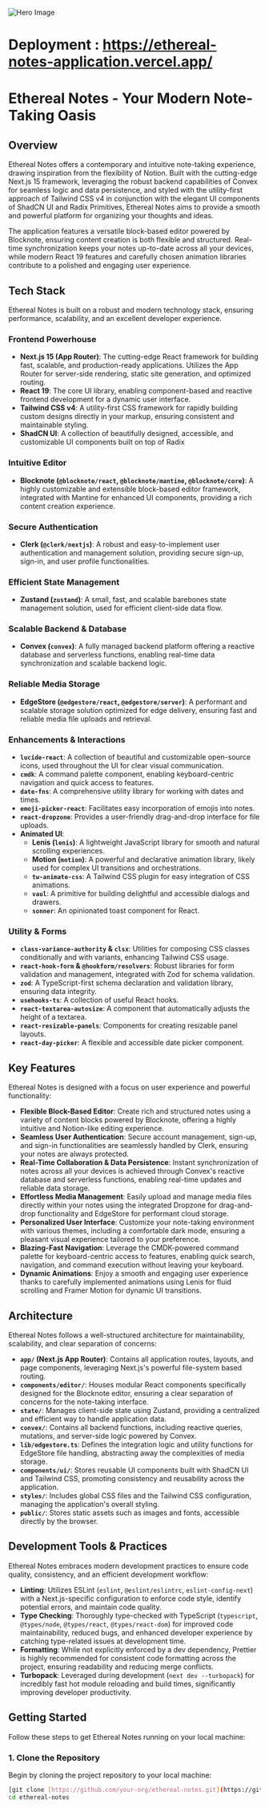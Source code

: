 ![Hero Image](./public/assets/images/marketing/hero.png)


# Deployment : https://ethereal-notes-application.vercel.app/

# Ethereal Notes - Your Modern Note-Taking Oasis

## Overview

Ethereal Notes offers a contemporary and intuitive note-taking experience, drawing inspiration from the flexibility of Notion. Built with the cutting-edge Next.js 15 framework, leveraging the robust backend capabilities of Convex for seamless logic and data persistence, and styled with the utility-first approach of Tailwind CSS v4 in conjunction with the elegant UI components of ShadCN UI and Radix Primitives, Ethereal Notes aims to provide a smooth and powerful platform for organizing your thoughts and ideas.

The application features a versatile block-based editor powered by Blocknote, ensuring content creation is both flexible and structured. Real-time synchronization keeps your notes up-to-date across all your devices, while modern React 19 features and carefully chosen animation libraries contribute to a polished and engaging user experience.

## Tech Stack

Ethereal Notes is built on a robust and modern technology stack, ensuring performance, scalability, and an excellent developer experience.

### Frontend Powerhouse
-   **Next.js 15 (App Router)**: The cutting-edge React framework for building fast, scalable, and production-ready applications. Utilizes the App Router for server-side rendering, static site generation, and optimized routing.
-   **React 19**: The core UI library, enabling component-based and reactive frontend development for a dynamic user interface.
-   **Tailwind CSS v4**: A utility-first CSS framework for rapidly building custom designs directly in your markup, ensuring consistent and maintainable styling.
-   **ShadCN UI**: A collection of beautifully designed, accessible, and customizable UI components built on top of Radix 

### Intuitive Editor
-   **Blocknote (`@blocknote/react`, `@blocknote/mantine`, `@blocknote/core`)**: A highly customizable and extensible block-based editor framework, integrated with Mantine for enhanced UI components, providing a rich content creation experience.

### Secure Authentication
-   **Clerk (`@clerk/nextjs`)**: A robust and easy-to-implement user authentication and management solution, providing secure sign-up, sign-in, and user profile functionalities.

### Efficient State Management
-   **Zustand (`zustand`)**: A small, fast, and scalable barebones state management solution, used for efficient client-side data flow.

### Scalable Backend & Database
-   **Convex (`convex`)**: A fully managed backend platform offering a reactive database and serverless functions, enabling real-time data synchronization and scalable backend logic.

### Reliable Media Storage
-   **EdgeStore (`@edgestore/react`, `@edgestore/server`)**: A performant and scalable storage solution optimized for edge delivery, ensuring fast and reliable media file uploads and retrieval.

### Enhancements & Interactions
-   **`lucide-react`**: A collection of beautiful and customizable open-source icons, used throughout the UI for clear visual communication.
-   **`cmdk`**: A command palette component, enabling keyboard-centric navigation and quick access to features.
-   **`date-fns`**: A comprehensive utility library for working with dates and times.
-   **`emoji-picker-react`**: Facilitates easy incorporation of emojis into notes.
-   **`react-dropzone`**: Provides a user-friendly drag-and-drop interface for file uploads.
-   **Animated UI**:
    -   **Lenis (`lenis`)**: A lightweight JavaScript library for smooth and natural scrolling experiences.
    -   **Motion (`motion`)**: A powerful and declarative animation library, likely used for complex UI transitions and orchestrations.
    -   **`tw-animate-css`**: A Tailwind CSS plugin for easy integration of CSS animations.
    -   **`vaul`**: A primitive for building delightful and accessible dialogs and drawers.
    -   **`sonner`**: An opinionated toast component for React.

### Utility & Forms
-   **`class-variance-authority` & `clsx`**: Utilities for composing CSS classes conditionally and with variants, enhancing Tailwind CSS usage.
-   **`react-hook-form` & `@hookform/resolvers`**: Robust libraries for form validation and management, integrated with Zod for schema validation.
-   **`zod`**: A TypeScript-first schema declaration and validation library, ensuring data integrity.
-   **`usehooks-ts`**: A collection of useful React hooks.
-   **`react-textarea-autosize`**: A component that automatically adjusts the height of a textarea.
-   **`react-resizable-panels`**: Components for creating resizable panel layouts.
-   **`react-day-picker`**: A flexible and accessible date picker component.

## Key Features

Ethereal Notes is designed with a focus on user experience and powerful functionality:

-   **Flexible Block-Based Editor**: Create rich and structured notes using a variety of content blocks powered by Blocknote, offering a highly intuitive and Notion-like editing experience.
-   **Seamless User Authentication**: Secure account management, sign-up, and sign-in functionalities are seamlessly handled by Clerk, ensuring your notes are always protected.
-   **Real-Time Collaboration & Data Persistence**: Instant synchronization of notes across all your devices is achieved through Convex's reactive database and serverless functions, enabling real-time updates and reliable data storage.
-   **Effortless Media Management**: Easily upload and manage media files directly within your notes using the integrated Dropzone for drag-and-drop functionality and EdgeStore for performant cloud storage.
-   **Personalized User Interface**: Customize your note-taking environment with various themes, including a comfortable dark mode, ensuring a pleasant visual experience tailored to your preference.
-   **Blazing-Fast Navigation**: Leverage the CMDK-powered command palette for keyboard-centric access to features, enabling quick search, navigation, and command execution without leaving your keyboard.
-   **Dynamic Animations**: Enjoy a smooth and engaging user experience thanks to carefully implemented animations using Lenis for fluid scrolling and Framer Motion for dynamic UI transitions.

## Architecture

Ethereal Notes follows a well-structured architecture for maintainability, scalability, and clear separation of concerns:

-   **`app/` (Next.js App Router)**: Contains all application routes, layouts, and page components, leveraging Next.js's powerful file-system based routing.
-   **`components/editor/`**: Houses modular React components specifically designed for the Blocknote editor, ensuring a clear separation of concerns for the note-taking interface.
-   **`state/`**: Manages client-side state using Zustand, providing a centralized and efficient way to handle application data.
-   **`convex/`**: Contains all backend functions, including reactive queries, mutations, and server-side logic powered by Convex.
-   **`lib/edgestore.ts`**: Defines the integration logic and utility functions for EdgeStore file handling, abstracting away the complexities of media storage.
-   **`components/ui/`**: Stores reusable UI components built with ShadCN UI and Tailwind CSS, promoting consistency and reusability across the application.
-   **`styles/`**: Includes global CSS files and the Tailwind CSS configuration, managing the application's overall styling.
-   **`public/`**: Stores static assets such as images and fonts, accessible directly by the browser.

## Development Tools & Practices

Ethereal Notes embraces modern development practices to ensure code quality, consistency, and an efficient development workflow:

-   **Linting**: Utilizes ESLint (`eslint`, `@eslint/eslintrc`, `eslint-config-next`) with a Next.js-specific configuration to enforce code style, identify potential errors, and maintain code quality.
-   **Type Checking**: Thoroughly type-checked with TypeScript (`typescript`, `@types/node`, `@types/react`, `@types/react-dom`) for improved code maintainability, reduced bugs, and enhanced developer experience by catching type-related issues at development time.
-   **Formatting**: While not explicitly enforced by a dev dependency, Prettier is highly recommended for consistent code formatting across the project, ensuring readability and reducing merge conflicts.
-   **Turbopack**: Leveraged during development (`next dev --turbopack`) for incredibly fast hot module reloading and build times, significantly improving developer productivity.

## Getting Started

Follow these steps to get Ethereal Notes running on your local machine:

### 1. Clone the Repository

Begin by cloning the project repository to your local machine:

```bash
[git clone [https://github.com/your-org/ethereal-notes.git](https://github.com/your-org/ethereal-notes.git)](https://github.com/Senzo-Zwelihle/ethereal-notes-application.git)
cd ethereal-notes
